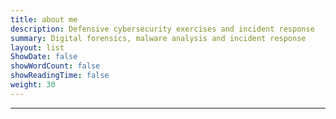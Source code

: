 ```yaml
---
title: about me
description: Defensive cybersecurity exercises and incident response
summary: Digital forensics, malware analysis and incident response
layout: list
ShowDate: false
showWordCount: false
showReadingTime: false
weight: 30
---
```


---



